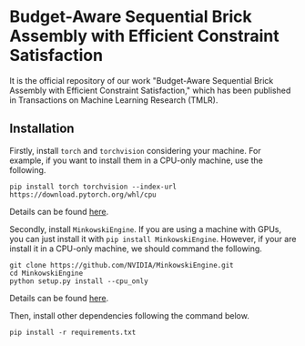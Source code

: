 # Budget-Aware Sequential Brick Assembly with Efficient Constraint Satisfaction

It is the official repository of our work "Budget-Aware Sequential Brick Assembly with Efficient Constraint Satisfaction," which has been published in Transactions on Machine Learning Research (TMLR).

## Installation

Firstly, install `torch` and `torchvision` considering your machine. For example, if you want to install them in a CPU-only machine, use the following.
```
pip install torch torchvision --index-url https://download.pytorch.org/whl/cpu
```
Details can be found [here](https://pytorch.org/get-started/locally/).

Secondly, install `MinkowskiEngine`. If you are using a machine with GPUs, you can just install it with `pip install MinkowskiEngine`. However, if your are install it in a CPU-only machine, we should command the following.

```
git clone https://github.com/NVIDIA/MinkowskiEngine.git
cd MinkowskiEngine
python setup.py install --cpu_only
```
Details can be found [here](https://nvidia.github.io/MinkowskiEngine/quick_start.html).

Then, install other dependencies following the command below.
```
pip install -r requirements.txt
```
